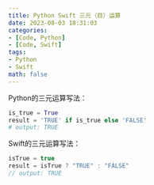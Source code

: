 ```yaml
---
title: Python Swift 三元（目）运算
date: 2023-08-03 18:31:03
categories:
- [Code, Python]
- [Code, Swift]
tags:
- Python
- Swift
math: false
---
```


Python的三元运算写法：

```python
is_true = True
result = 'TRUE' if is_true else 'FALSE'
# output: TRUE
```



Swift的三元运算写法：

```swift
isTrue = true
result = isTrue ? "TRUE" : "FALSE"
// output: TRUE
```
